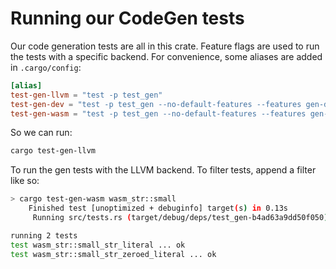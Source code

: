 # Running our CodeGen tests

Our code generation tests are all in this crate. Feature flags are used to run the tests with a specific backend. For convenience, some aliases are added in `.cargo/config`:

```toml
[alias]
test-gen-llvm = "test -p test_gen"
test-gen-dev = "test -p test_gen --no-default-features --features gen-dev"
test-gen-wasm = "test -p test_gen --no-default-features --features gen-wasm"
```

So we can run:

```sh
cargo test-gen-llvm
```

To run the gen tests with the LLVM backend. To filter tests, append a filter like so:

```sh
> cargo test-gen-wasm wasm_str::small
    Finished test [unoptimized + debuginfo] target(s) in 0.13s
     Running src/tests.rs (target/debug/deps/test_gen-b4ad63a9dd50f050)

running 2 tests
test wasm_str::small_str_literal ... ok
test wasm_str::small_str_zeroed_literal ... ok
```

